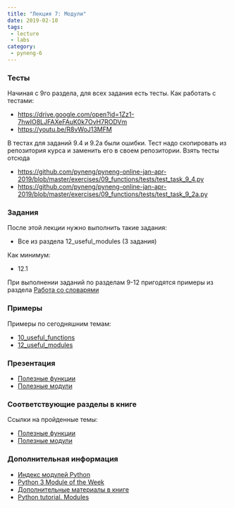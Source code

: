 ```yaml
---
title: "Лекция 7: Модули"
date: 2019-02-10
tags:
 - lecture
 - labs
category:
 - pyneng-6
---
```



### Тесты

Начиная с 9го раздела, для всех задания есть тесты. Как работать с тестами:
* https://drive.google.com/open?id=1Zz1-7hwIO8LJFAXeFAuK0k7OvH7RODVm
* https://youtu.be/R8vWoJ13MFM


В тестах для заданий 9.4 и 9.2a были ошибки. Тест надо скопировать из репозитория курса и заменить его в своем репозитории.
Взять тесты отсюда
* https://github.com/pyneng/pyneng-online-jan-apr-2019/blob/master/exercises/09_functions/tests/test_task_9_4.py
* https://github.com/pyneng/pyneng-online-jan-apr-2019/blob/master/exercises/09_functions/tests/test_task_9_2a.py


### Задания

После этой лекции нужно выполнить такие задания:

* Все из раздела 12_useful_modules (3 задания)

Как минимум:

* 12.1

При выполнении заданий по разделам 9-12 пригодятся примеры из раздела [Работа со словарями](https://natenka.gitbook.io/pyneng/i.-osnovy-python/8.-primery-ispolzovaniya-osnov/rabota-so-slovaryami)

### Примеры

Примеры по сегодняшним темам:

* [10_useful_functions](https://github.com/pyneng/pyneng-online-jan-apr-2019/tree/master/examples/10_useful_functions)
* [12_useful_modules](https://github.com/pyneng/pyneng-online-jan-apr-2019/tree/master/examples/12_useful_modules)


### Презентация

* [Полезные функции](https://gitpitch.com/natenka/pyneng-slides/py3-useful-functions)
* [Полезные модули](https://gitpitch.com/natenka/pyneng-slides/py3-useful-modules)


### Соответствующие разделы в книге

Ссылки на пройденные темы:

* [Полезные функции](https://natenka.gitbook.io/pyneng/part_ii/10_useful_functions)
* [Полезные модули](https://natenka.gitbook.io/pyneng/part_ii/12_useful_modules)


### Дополнительная информация

* [Индекс модулей Python](https://docs.python.org/3/py-modindex.html)
* [Python 3 Module of the Week](https://pymotw.com/3/)
* [Дополнительные материалы в книге](https://natenka.gitbooks.io/pyneng/content/book/11_modules/further_reading.html)
* [Python tutorial. Modules](https://docs.python.org/3/tutorial/modules.html)

